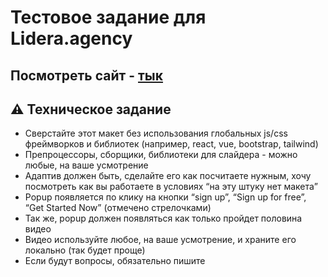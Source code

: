 # Тестовое задание для Lidera.agency

## Посмотреть сайт - [тык](http://antonp4z.beget.tech/)

## ⚠️ Техническое задание
- Сверстайте этот макет без использования глобальных js/css фреймворков и библиотек (например, react, vue, bootstrap, tailwind)
- Препроцессоры, сборщики, библиотеки для слайдера - можно любые, на ваше усмотрение
- Адаптив должен быть, сделайте его как посчитаете нужным, хочу посмотреть как вы работаете в условиях “на эту штуку нет макета”
- Popup появляется по клику на кнопки “sign up”, “Sign up for free”, “Get Started Now” (отмечено стрелочками)
- Так же, popup должен появляться как только пройдет половина видео 
- Видео используйте любое, на ваше усмотрение, и храните его локально (так будет проще)
- Если будут вопросы, обязательно пишите
